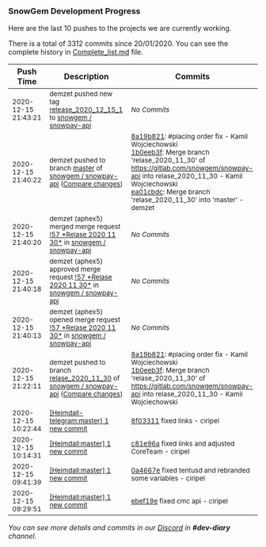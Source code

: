 
### SnowGem Development Progress

Here are the last 10 pushes to the projects we are currently working.

There is a total of 3312 commits since 20/01/2020. You can see the complete history in
 [Complete_list.md](Complete_list.md) file.

| Push Time | Description | Commits |
| --- | --- | --- |
| <sub>2020-12-15 21:43:21</sub> | <sub>demzet pushed new tag [release\_2020\_12\_15\_1](https://gitlab.com/snowgem/snowpay-api/-/tags/release_2020_12_15_1) to [snowgem / snowpay\-api](https://gitlab.com/snowgem/snowpay-api)</sub> | <sub>_No Commits_</sub> |
| <sub>2020-12-15 21:40:22</sub> | <sub>demzet pushed to branch [master](https://gitlab.com/snowgem/snowpay-api/commits/master) of [snowgem / snowpay\-api](https://gitlab.com/snowgem/snowpay-api) ([Compare changes](https://gitlab.com/snowgem/snowpay-api/compare/b4804e328be76f78c471f4f9a1802af858c41fce...ea01cbdcd0faf8732e1f5f980d1654f6531facd8))</sub> | <sub>[8a19b821](https://gitlab.com/snowgem/snowpay-api/-/commit/8a19b8214b8c3a2d0290eca2f83fdb6e8890f4a4): #placing order fix - Kamil Wojciechowski<br>[1b0eeb3f](https://gitlab.com/snowgem/snowpay-api/-/commit/1b0eeb3f96024cb3e069f463d6e30fb11328897b): Merge branch 'relase_2020_11_30' of https://gitlab.com/snowgem/snowpay-api into relase_2020_11_30 - Kamil Wojciechowski<br>[ea01cbdc](https://gitlab.com/snowgem/snowpay-api/-/commit/ea01cbdcd0faf8732e1f5f980d1654f6531facd8): Merge branch 'relase_2020_11_30' into 'master' - demzet</sub> |
| <sub>2020-12-15 21:40:20</sub> | <sub>demzet (aphex5) merged merge request [\!57 \*Relase 2020 11 30\*](https://gitlab.com/snowgem/snowpay-api/-/merge_requests/57) in [snowgem / snowpay\-api](https://gitlab.com/snowgem/snowpay-api)</sub> | <sub>_No Commits_</sub> |
| <sub>2020-12-15 21:40:18</sub> | <sub>demzet (aphex5) approved merge request [\!57 \*Relase 2020 11 30\*](https://gitlab.com/snowgem/snowpay-api/-/merge_requests/57) in [snowgem / snowpay\-api](https://gitlab.com/snowgem/snowpay-api)</sub> | <sub>_No Commits_</sub> |
| <sub>2020-12-15 21:40:13</sub> | <sub>demzet (aphex5) opened merge request [\!57 \*Relase 2020 11 30\*](https://gitlab.com/snowgem/snowpay-api/-/merge_requests/57) in [snowgem / snowpay\-api](https://gitlab.com/snowgem/snowpay-api)</sub> | <sub>_No Commits_</sub> |
| <sub>2020-12-15 21:22:11</sub> | <sub>demzet pushed to branch [relase\_2020\_11\_30](https://gitlab.com/snowgem/snowpay-api/commits/relase_2020_11_30) of [snowgem / snowpay\-api](https://gitlab.com/snowgem/snowpay-api) ([Compare changes](https://gitlab.com/snowgem/snowpay-api/compare/e1008087365e476f25495748fa669bb78541c688...1b0eeb3f96024cb3e069f463d6e30fb11328897b))</sub> | <sub>[8a19b821](https://gitlab.com/snowgem/snowpay-api/-/commit/8a19b8214b8c3a2d0290eca2f83fdb6e8890f4a4): #placing order fix - Kamil Wojciechowski<br>[1b0eeb3f](https://gitlab.com/snowgem/snowpay-api/-/commit/1b0eeb3f96024cb3e069f463d6e30fb11328897b): Merge branch 'relase_2020_11_30' of https://gitlab.com/snowgem/snowpay-api into relase_2020_11_30 - Kamil Wojciechowski</sub> |
| <sub>2020-12-15 10:22:44</sub> | <sub>[[Heimdall-telegram:master] 1 new commit](https://github.com/ciripel/Heimdall-telegram/commit/8f0331126067fab2729ca34d3df90110a5e12893)</sub> | <sub>[8f03311](https://github.com/ciripel/Heimdall-telegram/commit/8f0331126067fab2729ca34d3df90110a5e12893) fixed links - ciripel</sub> |
| <sub>2020-12-15 10:14:31</sub> | <sub>[[Heimdall:master] 1 new commit](https://github.com/ciripel/Heimdall/commit/c81e96a5037718f361221a3056747f0f148d975a)</sub> | <sub>[c81e96a](https://github.com/ciripel/Heimdall/commit/c81e96a5037718f361221a3056747f0f148d975a) fixed links and adjusted CoreTeam - ciripel</sub> |
| <sub>2020-12-15 09:41:39</sub> | <sub>[[Heimdall:master] 1 new commit](https://github.com/ciripel/Heimdall/commit/0a4667e4ce73633fb2b8bd3ca2977dc85c000d85)</sub> | <sub>[0a4667e](https://github.com/ciripel/Heimdall/commit/0a4667e4ce73633fb2b8bd3ca2977dc85c000d85) fixed tentusd and rebranded some variables - ciripel</sub> |
| <sub>2020-12-15 09:29:51</sub> | <sub>[[Heimdall:master] 1 new commit](https://github.com/ciripel/Heimdall/commit/ebef19e10779af2e19d953a3f2828e8c433e0b3a)</sub> | <sub>[ebef19e](https://github.com/ciripel/Heimdall/commit/ebef19e10779af2e19d953a3f2828e8c433e0b3a) fixed cmc api - ciripel</sub> |

_You can see more details and commits in our [Discord](https://discord.gg/zumGnbg) in **#dev-diary** channel._
